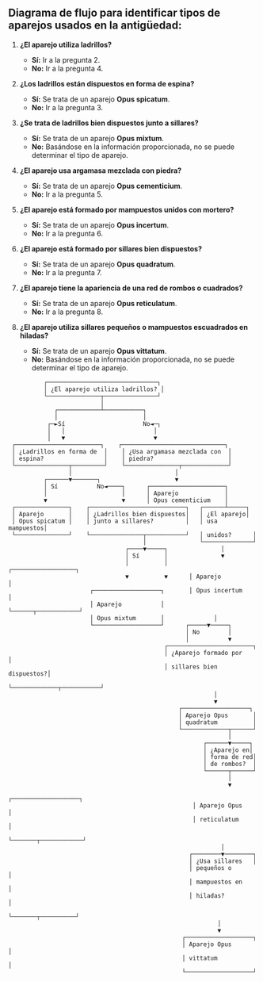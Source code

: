 ## Diagrama de flujo para identificar tipos de aparejos usados en la antigüedad:

1. **¿El aparejo utiliza ladrillos?**
    - **Sí:** Ir a la pregunta 2.
    - **No:** Ir a la pregunta 4.

2. **¿Los ladrillos están dispuestos en forma de espina?**
    - **Sí:** Se trata de un aparejo **Opus spicatum**.
    - **No:** Ir a la pregunta 3.

3. **¿Se trata de ladrillos bien dispuestos junto a sillares?**
    - **Sí:** Se trata de un aparejo **Opus mixtum**.
    - **No:**  Basándose en la información proporcionada, no se puede determinar el tipo de aparejo.

4. **¿El aparejo usa argamasa mezclada con piedra?**
    - **Sí:** Se trata de un aparejo **Opus cementicium**.
    - **No:** Ir a la pregunta 5. 

5. **¿El aparejo está formado por mampuestos unidos con mortero?**
    - **Sí:** Se trata de un aparejo **Opus incertum**.
    - **No:** Ir a la pregunta 6.

6.  **¿El aparejo está formado por sillares bien dispuestos?**
    - **Sí:** Se trata de un aparejo **Opus quadratum**.
    - **No:** Ir a la pregunta 7.

7. **¿El aparejo tiene la apariencia de una red de rombos o cuadrados?**
    - **Sí:** Se trata de un aparejo **Opus reticulatum**.
    - **No:** Ir a la pregunta 8.

8. **¿El aparejo utiliza sillares pequeños o mampuestos escuadrados en hiladas?**
    - **Sí:** Se trata de un aparejo **Opus vittatum**.
    - **No:** Basándose en la información proporcionada, no se puede determinar el tipo de aparejo. 

```
          ┌───────────────────────────────┐
          │ ¿El aparejo utiliza ladrillos? │
          └───────────────┬───────────────┘
                          │
             ┌────────────┴───────────┐
             │                        │
           ┌─►Sí                      No◄─┐
           │   │                         │
           │   ▼                         ▼
 ┌────────────────────────┐    ┌─────────────────────────────┐
 │ ¿Ladrillos en forma de  │    │ ¿Usa argamasa mezclada con  │
 │ espina?                 │    │ piedra?                     │
 └───────────────┬─────────┘    └───────────────┬─────────────┘
                 │                             │
          ┌──────▼───────┐                     ▼
          │ Sí           No◄────┐      ┌─────────────────────┐
          │                     │      │ Aparejo             │
          ▼                     ▼      │ Opus cementicium    │
 ┌───────────────┐    ┌───────────────────────────┐   ┌──────┴─────┐
 │ Aparejo       │    │ ¿Ladrillos bien dispuestos│   │ ¿El aparejo│
 │ Opus spicatum │    │ junto a sillares?         │   │ usa mampuestos│
 └───────────────┘    └───────────────┬───────────┘   │ unidos?      │
                                      │               └──────────────┘
                                 ┌────▼─────┐               │
                                 │ Sí       │               ▼
                                 │          │      ┌──────────────────┐
                                 ▼          ▼      │ Aparejo           │
                       ┌───────────────────┐       │ Opus incertum     │
                       │ Aparejo           │       └──────┬────────────┘
                       │ Opus mixtum       │              │
                       └───────────────────┘      ┌─────▼─────┐
                                                  │ No        │
                                                  │           ▼
                                            ┌────────────────────────┐
                                            │ ¿Aparejo formado por    │
                                            │ sillares bien dispuestos?│
                                            └─────────────┬───────────┘
                                                          │
                                                          ▼
                                                ┌───────────────────┐
                                                │ Aparejo Opus       │
                                                │ quadratum          │
                                                └─────────────┬──────┘
                                                              │
                                                       ┌──────▼─────┐
                                                       │ ¿Aparejo en│
                                                       │ forma de red│
                                                       │ de rombos?  │
                                                       └──────┬──────┘
                                                              │
                                                              ▼
                                                    ┌───────────────────┐
                                                    │ Aparejo Opus       │
                                                    │ reticulatum        │
                                                    └───────┬────────────┘
                                                            │
                                                   ┌────────▼────────┐
                                                   │ ¿Usa sillares   │
                                                   │ pequeños o       │
                                                   │ mampuestos en    │
                                                   │ hiladas?         │
                                                   └───────┬──────────┘
                                                           │
                                                           ▼
                                                 ┌───────────────────┐
                                                 │ Aparejo Opus       │
                                                 │ vittatum           │
                                                 └───────────────────┘
```
